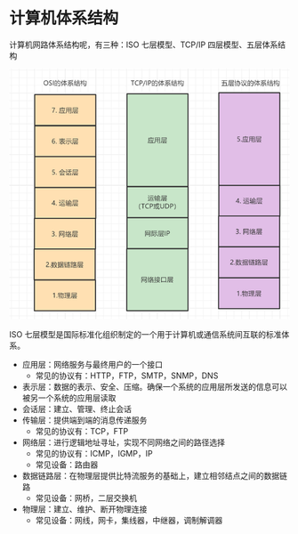 # 计算机体系结构

计算机网路体系结构呢，有三种：ISO 七层模型、TCP/IP 四层模型、五层体系结构

![](./img/net_structure.png)

ISO 七层模型是国际标准化组织制定的一个用于计算机或通信系统间互联的标准体系。

- 应用层：网络服务与最终用户的一个接口
  - 常见的协议有：HTTP，FTP，SMTP，SNMP，DNS
- 表示层：数据的表示、安全、压缩。确保一个系统的应用层所发送的信息可以被另一个系统的应用层读取
- 会话层：建立、管理、终止会话
- 传输层：提供端到端的消息传递服务
  - 常见的协议有：TCP，FTP
- 网络层：进行逻辑地址寻址，实现不同网络之间的路径选择
  - 常见的协议有：ICMP，IGMP，IP
  - 常见设备：路由器
- 数据链路层：在物理层提供比特流服务的基础上，建立相邻结点之间的数据链路
  - 常见设备：网桥，二层交换机
- 物理层：建立、维护、断开物理连接
  - 常见设备：网线，网卡，集线器，中继器，调制解调器
